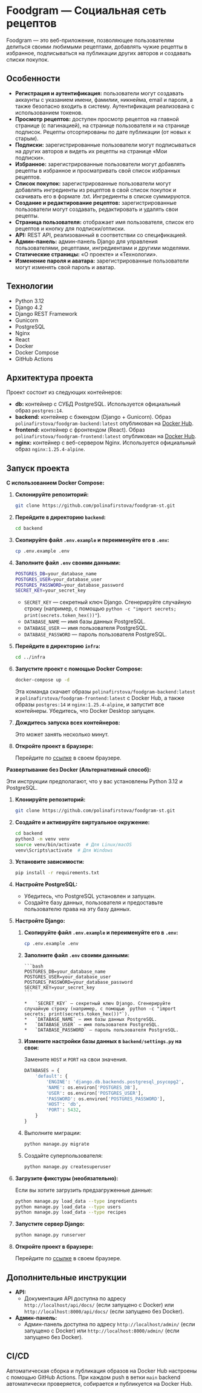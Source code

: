 # Foodgram — Социальная сеть рецептов

Foodgram — это веб-приложение, позволяющее пользователям делиться своими любимыми рецептами, добавлять чужие рецепты в избранное, подписываться на публикации других авторов и создавать списки покупок.

## Особенности

*   **Регистрация и аутентификация:** пользователи могут создавать аккаунты с указанием имени, фамилии, никнейма, email и пароля, а также безопасно входить в систему. Аутентификация реализована с использованием токенов.
*   **Просмотр рецептов:** доступен просмотр рецептов на главной странице (с пагинацией), на странице пользователя и на странице подписок. Рецепты отсортированы по дате публикации (от новых к старым).
*   **Подписки:** зарегистрированные пользователи могут подписываться на других авторов и видеть их рецепты на странице «Мои подписки».
*   **Избранное:** зарегистрированные пользователи могут добавлять рецепты в избранное и просматривать свой список избранных рецептов.
*   **Список покупок:** зарегистрированные пользователи могут добавлять ингредиенты из рецептов в свой список покупок и скачивать его в формате .txt. Ингредиенты в списке суммируются.
*   **Создание и редактирование рецептов:** зарегистрированные пользователи могут создавать, редактировать и удалять свои рецепты.
*   **Страница пользователя:** отображает имя пользователя, список его рецептов и кнопку для подписки/отписки.
*   **API:** REST API, реализованный в соответствии со спецификацией.
*   **Админ-панель:** админ-панель Django для управления пользователями, рецептами, ингредиентами и другими моделями.
*   **Статические страницы:** «О проекте» и «Технологии».
*   **Изменение пароля и аватара:** зарегистрированные пользователи могут изменять свой пароль и аватар.

## Технологии

*   Python 3.12
*   Django 4.2
*   Django REST Framework
*   Gunicorn
*   PostgreSQL
*   Nginx
*   React
*   Docker
*   Docker Compose
*   GitHub Actions

## Архитектура проекта

Проект состоит из следующих контейнеров:

*   **db:** контейнер с СУБД PostgreSQL. Используется официальный образ `postgres:14`.
*   **backend:** контейнер с бэкендом (Django + Gunicorn). Образ `polinafirstova/foodgram-backend:latest` опубликован на [Docker Hub](https://hub.docker.com/).
*   **frontend:** контейнер с фронтендом (React). Образ `polinafirstova/foodgram-frontend:latest` опубликован на [Docker Hub](https://hub.docker.com/).
*   **nginx:** контейнер с веб-сервером Nginx. Используется официальный образ `nginx:1.25.4-alpine`.


## Запуск проекта

**С использованием Docker Compose:**

1.  **Склонируйте репозиторий:**

    ```bash
    git clone https://github.com/polinafirstova/foodgram-st.git
    ```

2. **Перейдите в директорию `backend`:**

    ```bash
    cd backend
    ```

3.  **Скопируйте файл `.env.example` и переименуйте его в `.env`:**

    ```bash
    cp .env.example .env
    ```
4.  **Заполните файл `.env` своими данными:**

    ```bash
    POSTGRES_DB=your_database_name
    POSTGRES_USER=your_database_user
    POSTGRES_PASSWORD=your_database_password
    SECRET_KEY=your_secret_key
    ```
    
    *   `SECRET_KEY` — cекретный ключ Django. Сгенерируйте случайную строку (например, с помощью `python -c "import secrets; print(secrets.token_hex())"`).
    *   `DATABASE_NAME` — имя базы данных PostgreSQL.
    *   `DATABASE_USER` — имя пользователя PostgreSQL.
    *   `DATABASE_PASSWORD` — пароль пользователя PostgreSQL.

5.  **Перейдите в директорию `infra`:**

    ```bash
    cd ../infra
    ```

6.  **Запустите проект с помощью Docker Compose:**

    ```bash
    docker-compose up -d
    ```

    Эта команда скачает образы `polinafirstova/foodgram-backend:latest` и `polinafirstova/foodgram-frontend:latest` с Docker Hub, а также образы `postgres:14` и `nginx:1.25.4-alpine`, и запустит все контейнеры. Убедитесь, что Docker Desktop запущен.

7.  **Дождитесь запуска всех контейнеров:**

    Это может занять несколько минут.

8.  **Откройте проект в браузере:**

    Перейдите по [ссылке](http://localhost/) в своем браузере.

**Развертывание без Docker (Альтернативный способ):**

Эти инструкции предполагают, что у вас установлены Python 3.12 и PostgreSQL.

1.  **Клонируйте репозиторий:**

    ```bash
    git clone https://github.com/polinafirstova/foodgram-st.git
    ```

2.  **Создайте и активируйте виртуальное окружение:**

    ```bash
    cd backend
    python3 -m venv venv
    source venv/bin/activate  # Для Linux/macOS
    venv\Scripts\activate  # Для Windows
    ```

3.  **Установите зависимости:**

    ```bash
    pip install -r requirements.txt
    ```

4.  **Настройте PostgreSQL:**

    *   Убедитесь, что PostgreSQL установлен и запущен.
    *   Создайте базу данных, пользователя и предоставьте пользователю права на эту базу данных.

5.  **Настройте Django:**

    1.    **Скопируйте файл `.env.example` и переименуйте его в `.env`:**

            ```bash
            cp .env.example .env
            ```
    2.  **Заполните файл `.env` своими данными:**

            ```bash
            POSTGRES_DB=your_database_name
            POSTGRES_USER=your_database_user
            POSTGRES_PASSWORD=your_database_password
            SECRET_KEY=your_secret_key
            ```
            
            *   `SECRET_KEY` — cекретный ключ Django. Сгенерируйте случайную строку (например, с помощью `python -c "import secrets; print(secrets.token_hex())"`).
            *   `DATABASE_NAME` — имя базы данных PostgreSQL.
            *   `DATABASE_USER` — имя пользователя PostgreSQL.
            *   `DATABASE_PASSWORD` — пароль пользователя PostgreSQL.

    3.    **Измените настройки базы данных в `backend/settings.py` на свои:**

            Замените `HOST` и `PORT` на свои значения.

            ```python
            DATABASES = {
                'default': {
                    'ENGINE': 'django.db.backends.postgresql_psycopg2',
                    'NAME': os.environ['POSTGRES_DB'],
                    'USER': os.environ['POSTGRES_USER'],
                    'PASSWORD': os.environ['POSTGRES_PASSWORD'],
                    'HOST': 'db',
                    'PORT': 5432,
                }
            }
            ```
    4.    Выполните миграции:

            ```bash
            python manage.py migrate
            ```

    5.    Создайте суперпользователя:

            ```bash
            python manage.py createsuperuser
            ```

6.  **Загрузите фикстуры (необязательно):**

    Если вы хотите загрузить предзагруженные данные:

    ```bash
    python manage.py load_data --type ingredients
    python manage.py load_data --type users
    python manage.py load_data --type recipes
    ```

7.  **Запустите сервер Django:**

    ```bash
    python manage.py runserver
    ```
    
8.  **Откройте проект в браузере:**

    Перейдите по [ссылке](http://localhost:8000/) в своем браузере.

## Дополнительные инструкции

*   **API:**
    *   Документация API доступна по адресу `http://localhost/api/docs/` (если запущено с Docker) или `http://localhost:8000/api/docs/` (если запущено без Docker).
*   **Админ-панель:**
    *   Админ-панель доступна по адресу `http://localhost/admin/` (если запущено с Docker) или `http://localhost:8000/admin/` (если запущено без Docker).

## CI/CD

Автоматическая сборка и публикация образов на Docker Hub настроены с помощью GitHub Actions. При каждом push в ветки `main` backend автоматически проверяется, собирается и публикуется на Docker Hub.
